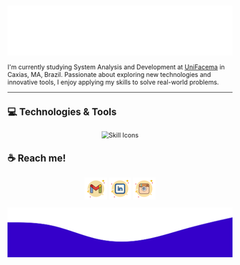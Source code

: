 ![top img](./images/top.svg)

I'm currently studying System Analysis and Development at [UniFacema](https://unifacema.edu.br/) in Caxias, MA, Brazil. Passionate about exploring new technologies and innovative tools, I enjoy applying my skills to solve real-world problems.

---
###

<h2 align="left">💻 Technologies & Tools</h2>

###

<div align="center">
	<picture style="object-position: 250px 125px;">
		<source media="(prefers-color-scheme: dark)" srcset="https://skillicons.dev/icons?i=html,css,js,react,cs,php,mysql,postgresql,supabase,mongo,vscode,visualstudio&theme=dark">
		<img src="https://skillicons.dev/icons?i=html,css,js,react,cs,php,mysql,postgresql,supabase,mongo,vscode,visualstudio" alt="Skill Icons">
	</picture>
</div>

###

<h2 align="left">☕ Reach me!</h2>

###

<p align="center">
	<a href="mailto:usaan.gabriel@gmail.com"><img src="./icons/gmail.png" alt="Email" target="_blank"/></a>
	<a href=""><img src="./icons/linkedin.png" alt="LinkedIn" target="_blank"/></a>
	<a href=""><img src="./icons/instagram.png" alt="Instagram" target="_blank"/></a>
</p>

![bottom img](./images/bottom.svg)

